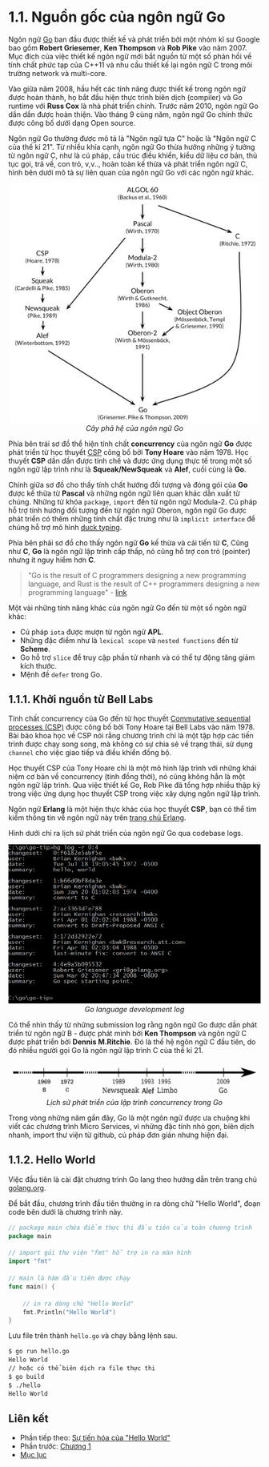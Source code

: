 # 1.1. Nguồn gốc của ngôn ngữ Go

Ngôn ngữ [Go](https://golang.org/) ban đầu được thiết kế và phát triển bởi một nhóm kĩ sư Google bao gồm **Robert Griesemer**, **Ken Thompson** và **Rob Pike** vào năm 2007. Mục đích của việc thiết kế ngôn ngữ mới bắt nguồn từ một số phản hồi về tính chất phức tạp của C++11 và nhu cầu thiết kế lại ngôn ngữ C trong môi trường network và multi-core.

Vào giữa năm 2008, hầu hết các tính năng được thiết kế trong ngôn ngữ được hoàn thành, họ bắt đầu hiện thực trình biên dịch (compiler) và Go runtime với **Russ Cox** là nhà phát triển chính. Trước năm 2010, ngôn ngữ Go dần dần được hoàn thiện. Vào tháng 9 cùng năm, ngôn ngữ Go chính thức được công bố dưới dạng Open source.

Ngôn ngữ Go thường được mô tả là "Ngôn ngữ tựa C" hoặc là "Ngôn ngữ C của thế kỉ 21". Từ nhiều khía cạnh, ngôn ngữ Go thừa hưởng những ý tưởng từ ngôn ngữ C, như là cú pháp, cấu trúc điều khiển, kiểu dữ liệu cơ bản, thủ tục gọi, trả về, con trỏ, v,v.., hoàn toàn kế thừa và phát triển ngôn ngữ C, hình bên dưới mô tả sự liên quan của ngôn ngữ Go với các ngôn ngữ khác.

<div align="center">
	<img src="../images/ch1-1-go-family-tree.png" width="500">
	<br/>
	<span align="center">
		<i>Cây phả hệ của ngôn ngữ Go</i>
	</span>
</div>

Phía bên trái sơ đồ thể hiện tính chất **concurrency** của ngôn ngữ **Go** được phát triển từ học thuyết [CSP](https://en.wikipedia.org/wiki/Communicating_sequential_processes) công bố bởi **Tony Hoare** vào năm 1978. Học thuyết **CSP** dần dần được tinh chế và được ứng dụng thực tế trong một số ngôn ngữ lập trình như là **Squeak/NewSqueak** và **Alef**, cuối cùng là **Go**.

Chính giữa sơ đồ cho thấy tính chất hướng đối tượng và đóng gói của **Go** được kế thừa từ **Pascal** và những ngôn ngữ liên quan khác dẫn xuất từ chúng. Những từ khóa `package`, `import` đến từ ngôn ngữ Modula-2. Cú pháp hỗ trợ tính hướng đối tượng đến từ ngôn ngữ Oberon, ngôn ngữ Go được phát triển có thêm những tính chất đặc trưng như là `implicit interface` để chúng hỗ trợ mô hình [duck typing](https://en.wikipedia.org/wiki/Duck_typing).

Phía bên phải sơ đồ cho thấy ngôn ngữ **Go** kế thừa và cải tiến từ **C**, Cũng như **C**, **Go** là ngôn ngữ lập trình cấp thấp, nó cũng hỗ trợ con trỏ (pointer) nhưng ít nguy hiểm hơn **C**.

> "Go is the result of C programmers designing a new programming language, and Rust is the result of C++ programmers designing a new programming language" - [link](https://drewdevault.com/2019/03/25/Rust-is-not-a-good-C-replacement.html)

Một vài những tính năng khác của ngôn ngữ Go đến từ một số ngôn ngữ khác:
  * Cú pháp `iota` được mượn từ ngôn ngữ **APL**.
  * Những đặc điểm như là `lexical scope` và `nested functions` đến từ **Scheme**.
  * Go hỗ trợ `slice` để truy cập phần tử nhanh và có thể tự động tăng giảm kích thước.
  * Mệnh đề `defer` trong Go.

## 1.1.1. Khởi nguồn từ Bell Labs

Tính chất concurrency của Go đến từ học thuyết [Commutative sequential processes (CSP)](https://www.cs.cmu.edu/~crary/819-f09/Hoare78.pdf) được công bố bởi Tony Hoare tại Bell Labs vào năm 1978. Bài báo khoa học về CSP nói rằng chương trình chỉ là một tập hợp các tiến trình được chạy song song, mà không có sự chia sẻ về trạng thái, sử dụng `channel` cho việc giao tiếp và điều khiển đồng bộ.

Học thuyết CSP của Tony Hoare chỉ là một mô hình lập trình với những khái niệm cơ bản về concurrency (tính đồng thời), nó cũng không hẳn là một ngôn ngữ lập trình. Qua việc thiết kế Go, Rob Pike đã tổng hợp nhiều thập kỷ trong việc ứng dụng học thuyết CSP trong việc xây dựng ngôn ngữ lập trình.

Ngôn ngữ **Erlang** là một hiện thực khác của học thuyết **CSP**, bạn có thể tìm kiếm thông tin về ngôn ngữ này trên [trang chủ Erlang](https://www.erlang.org/).

Hình dưới chỉ ra lịch sử phát triển của ngôn ngữ Go qua codebase logs.

<div align="center">
	<img src="../images/ch1-2-go-log4.png" width="600">
	<br/>
	<span align="center">
		<i>Go language development log</i>
	</span>
</div>


Có thể nhìn thấy từ những submission log rằng ngôn ngữ Go được dần phát triển từ ngôn ngữ B - được phát minh bởi **Ken Thompson** và ngôn ngữ C được phát triển bởi **Dennis M.Ritchie**. Đó là thế hệ ngôn ngữ C đầu tiên, do đó nhiều người gọi Go là ngôn ngữ lập trình C của thế kỉ 21.

<div align="center">
	<img src="../images/ch1-3-go-history.png" width="500">
	<br/>
	<span align="center">
		<i>Lịch sử phát triển của lập trình concurrency trong Go</i>
	</span>
</div>


Trong vòng những năm gần đây, Go là một ngôn ngữ được ưa chuộng khi viết các chương trình Micro Services, vì những đặc tính nhỏ gọn, biên dịch nhanh, import thư viện từ github, cú pháp đơn giản nhưng hiện đại.

## 1.1.2. Hello World

Việc đầu tiên là cài đặt chương trình Go lang theo hướng dẫn trên trang chủ [golang.org](https://golang.org/).

Để bắt đầu, chương trình đầu tiên thường in ra dòng chữ "Hello World", đoạn code bên dưới là chương trình này.

```go
// package main chứa điểm thực thi đầu tiên của toàn chương trình
package main

// import gói thư viện "fmt" hỗ trợ in ra màn hình
import "fmt"

// main là hàm đầu tiên được chạy
func main() {

    // in ra dòng chữ "Hello World"
    fmt.Println("Hello World")
}
```

Lưu file trên thành `hello.go` và chạy bằng lệnh sau.

```sh
$ go run hello.go
Hello World
// hoặc có thể biên dịch ra file thực thi
$ go build
$ ./hello
Hello World
```


## Liên kết
* Phần tiếp theo: [Sự tiến hóa của "Hello World"
](./ch1-02-hello-revolution.md)
* Phần trước: [Chương 1](./README.md)
* [Mục lục](../SUMMARY.md)

